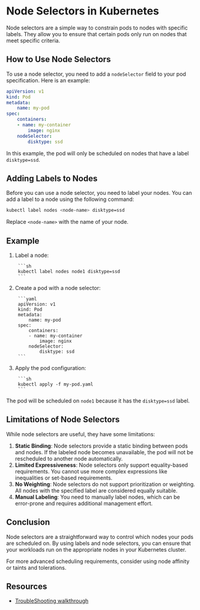 # Node Selectors in Kubernetes

Node selectors are a simple way to constrain pods to nodes with specific labels. They allow you to ensure that certain pods only run on nodes that meet specific criteria.

## How to Use Node Selectors

To use a node selector, you need to add a `nodeSelector` field to your pod specification. Here is an example:

```yaml
apiVersion: v1
kind: Pod
metadata:
    name: my-pod
spec:
    containers:
    - name: my-container
        image: nginx
    nodeSelector:
        disktype: ssd
```

In this example, the pod will only be scheduled on nodes that have a label `disktype=ssd`.

## Adding Labels to Nodes

Before you can use a node selector, you need to label your nodes. You can add a label to a node using the following command:

```sh
kubectl label nodes <node-name> disktype=ssd
```

Replace `<node-name>` with the name of your node.

## Example

1. Label a node:

        ```sh
        kubectl label nodes node1 disktype=ssd
        ```

2. Create a pod with a node selector:

        ```yaml
        apiVersion: v1
        kind: Pod
        metadata:
            name: my-pod
        spec:
            containers:
            - name: my-container
                image: nginx
            nodeSelector:
                disktype: ssd
        ```

3. Apply the pod configuration:

        ```sh
        kubectl apply -f my-pod.yaml
        ```

The pod will be scheduled on `node1` because it has the `disktype=ssd` label.

## Limitations of Node Selectors

While node selectors are useful, they have some limitations:

1. **Static Binding**: Node selectors provide a static binding between pods and nodes. If the labeled node becomes unavailable, the pod will not be rescheduled to another node automatically.
2. **Limited Expressiveness**: Node selectors only support equality-based requirements. You cannot use more complex expressions like inequalities or set-based requirements.
3. **No Weighting**: Node selectors do not support prioritization or weighting. All nodes with the specified label are considered equally suitable.
4. **Manual Labeling**: You need to manually label nodes, which can be error-prone and requires additional management effort.

## Conclusion

Node selectors are a straightforward way to control which nodes your pods are scheduled on. By using labels and node selectors, you can ensure that your workloads run on the appropriate nodes in your Kubernetes cluster.

For more advanced scheduling requirements, consider using node affinity or taints and tolerations.


## Resources

- [TroubleShooting walkthrough](https://www.youtube.com/watch?v=O61HDmGUBJM)
